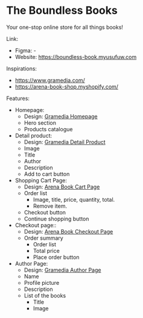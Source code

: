 # The Boundless Books
Your one-stop online store for all things books!

Link: 
- Figma: -
- Website: https://boundless-book.myusufuw.com

Inspirations: 
- https://www.gramedia.com/
- https://arena-book-shop.myshopify.com/

Features:
- Homepage: 
  - Design: [Gramedia Homepage](https://www.gramedia.com/)
  - Hero section
  - Products catalogue
- Detail product:
  - Design: [Gramedia Detail Product](https://www.gramedia.com/products/atomic-habits-perubahan-kecil-yang-memberikan-hasil-luar-biasa)
  - Image
  - Title
  - Author
  - Description
  - Add to cart button
- Shopping Cart Page:
  - Design: [Arena Book Cart Page](https://arena-book-shop.myshopify.com/cart)
  - Order list
    - Image, title, price, quantity, total.
    - Remove item.
  - Checkout button
  - Continue shopping button
- Checkout page::
  - Design: [Arena Book Checkout Page](https://arena-book-shop.myshopify.com/checkouts/cn/Z2NwLXVzLWVhc3QxOjAxSjAySDY5SEg1VE5KODRXUUNBM1NaREhT?preview_theme_id=50568167505)
  - Order summary
    - Order list
    - Total price
    - Place order button
- Author Page:
  - Design: [Gramedia Author Page](https://www.gramedia.com/author/author-james-clear)
  - Name
  - Profile picture
  - Description
  - List of the books
    -  Title
    -  Image
